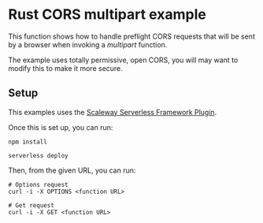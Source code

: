 # Rust CORS multipart example

This function shows how to handle preflight CORS requests that will be sent by a browser when invoking a _multipart_ function.

The example uses totally permissive, open CORS, you will may want to modify this to make it more secure.

## Setup

This examples uses the [Scaleway Serverless Framework Plugin](https://github.com/scaleway/serverless-scaleway-functions).

Once this is set up, you can run:

```console
npm install

serverless deploy
```

Then, from the given URL, you can run:

```console
# Options request
curl -i -X OPTIONS <function URL>

# Get request
curl -i -X GET <function URL>
```
